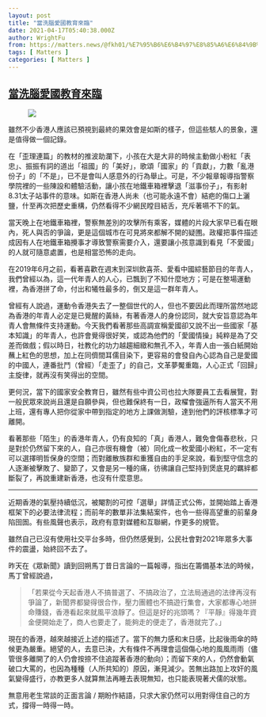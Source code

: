 ```yaml
---
layout: post
title: "當洗腦愛國教育來臨"
date: 2021-04-17T05:40:38.000Z
author: WrightFu
from: https://matters.news/@fkh01/%E7%95%B6%E6%B4%97%E8%85%A6%E6%84%9B%E5%9C%8B%E6%95%99%E8%82%B2%E4%BE%86%E8%87%A8-bafyreibz622zdmv6px665ixih2ahzgzq7v2s55iiuiwcqicydtd6vo6qfq
tags: [ Matters ]
categories: [ Matters ]
---
```

<!--1618638038000-->
[當洗腦愛國教育來臨](https://matters.news/@fkh01/%E7%95%B6%E6%B4%97%E8%85%A6%E6%84%9B%E5%9C%8B%E6%95%99%E8%82%B2%E4%BE%86%E8%87%A8-bafyreibz622zdmv6px665ixih2ahzgzq7v2s55iiuiwcqicydtd6vo6qfq)
------

<div>
<figure class="image"><img src="https://assets.matters.news/embed/66807061-439e-4998-a4b8-e85d181aa353.jpeg" data-asset-id="66807061-439e-4998-a4b8-e85d181aa353" referrerpolicy="no-referrer"><figcaption><span></span></figcaption></figure><p>雖然不少香港人應該已預視到最終的果效會是如斯的樣子，但這些駭人的景象，還是值得做一個記錄。</p><p>在「歪理連篇」的教材的推波助瀾下，小孩在大是大非的時候主動做小粉紅「表忠」、振振有詞的道出「祖國」的「美好」，歌頌「國家」的「貢獻」，力數「亂港份子」的「不是」，已不是會叫人感意外的行為舉止。可是，不少報章報導指警察學院裡的一些陳設和體驗活動，讓小孩在地鐵車箱裡擊退「滋事份子」，有影射8.31太子站事件的意味。如斯在香港人尚未（也可能永遠不會）結疤的傷口上灑鹽，什至再次把歷史重構，仍然看得不少網民瞠目結舌，充斥著嚥不下的氣。</p><p>當天晚上在地鐵車箱裡，警察無差別的攻擊所有乘客，媒體的片段大家早已看在眼內，死人與否的爭論，更是這個城市在可見將來都解不開的疑圑。政權把事件描述成因有人在地鐵車箱攪事才導致警察需要介入，還要讓小孩意識到看見「不愛國」的人就可隨意處置，也是相當恐怖的走向。</p><p>在2019年6月之前，看著喜歡在週末到深圳飲喜茶、愛看中國綜藝節目的年青人，我們曾經以為，這一代年青人的人心，已飄到了不知什麼地方；可是在整場運動裡，為香港拼了命，付出和犧牲最多的，倒又是這一群年青人。</p><p>曾經有人說過，運動令香港失去了一整個世代的人，但也不要因此而理所當然地認為香港的年青人必定是已覺醒的黃絲，有著香港人的身份認同，就大安旨意認為年青人會無條件支持運動。今天我們看著那些高調宣稱愛國卻又說不出一些國家「基本知識」的年青人，也許會覺得很好笑，或認為他們的「愛國情操」純粹是為了交差而做戲；假以時日，社教化的功力越趨細緻和無孔不入，年青人由一張白紙開始蘸上紅色的思想，加上在同儕間耳儒目染下，更容易的會發自內心認為自己是愛國的中國人，連番批鬥（曾經）「走歪了」的自己，文革夢魘重臨，人心正式「回歸」主旋律，就再沒有笑得出的空間。</p><p>更何況，當下的國家安全教育日，雖然有些中資公司也拉大隊要員工去看展覽，對一般民眾來說尚且還是自願參與，但也難保終有一日，政櫂會強逼所有人當天不用上班，還有專人把你從家中帶到指定的地方上課做測驗，達到他們的評核標準才可離開。</p><p>看著那些「陌生」的香港年青人，仍有良知的「真」香港人，難免會傷春悲秋，只是對於仍然留下來的人，自己亦很有機會（被）同化成一枚愛國小粉紅，不一定有可以選擇明哲保身的空間；而對離散族群和重獲自由的手足來說，看到堅守信念的人逐漸被擊敗了、變節了，又會是另一種的痛，彷彿讓自己堅持到煲底見的羈絆都斷裂了，再說重建新香港，也沒有什麼意思。</p><hr><p>近期香港的氣壓持續低沉，被閹割的可控「選舉」詳情正式公佈，並開始踏上香港框架下的必要法律流程；而前年的數單非法集結案件，也令一些得高望重的前輩身陷囹圄。有些風聲也表示，政府有意對媒體和互聯網，作更多的規管。</p><p>雖然自己已沒有使用社交平台多時，但仍然感覺到，公民社會對2021年眾多大事件的震盪，始終回不去了。</p><p>昨天在《眾新聞》讀到回朔馬丁昔日言論的一篇報導，指出在籌備基本法的時候，馬丁曾經說過，</p><blockquote>「若果從今天起香港人不搞普選了、不搞政治了，立法局通過的法律再沒有爭論了，新聞界都變得很合作，壓力團體也不搞遊行集會，大家都專心地拼命賺錢，香港看起來就風平浪靜了。但這是好的兆頭嗎？『平靜』得幾年資金便開始走了，商人也要走了，能夠走的便走了，香港就完了。」</blockquote><p>現在的香港，越來越接近上述的描述了。當下的無力感和末日感，比起後雨傘的時候更為嚴重。絕望的人，去意已決，大有條件不再理會這個傷心地的風風雨雨（儘管很多離開了的人仍會按捺不住追蹤著香港的動向）；而留下來的人，仍然會動氣破口大罵的，也因為種種（人所共知的）原因，漸見減少。苦無出路加上攻奸的風氣變得盛行，亦教更多人就算無法再睡去表現無知，也只能表現著犬儒的狀態。</p><p>無意用老生常談的正面言論 / 期盼作結語，只求大家仍然可以用對得住自己的方式，撐得一時得一時。</p>
</div>
